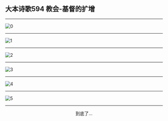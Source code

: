 
## 大本诗歌594 教会-基督的扩增
        
<div id="aplayer0"></div>

---

<img alt="0" data-original="/data/d0593/0.png">

---

<img alt="1" data-original="/data/d0593/1.png">

---

<img alt="2" data-original="/data/d0593/2.png">

---

<img alt="3" data-original="/data/d0593/3.png">

---

<img alt="4" data-original="/data/d0593/4.png">

---

<img alt="5" data-original="/data/d0593/5.png">

---

<p style="text-align: center">到底了...</p>

<script src="/js/dist-view.js"></script>

<script>
MAIN.id = 'd0593';
        
const ap0 = new APlayer({
    container: document.getElementById('aplayer0'),
    volume: 1,
    loop: 'none',
    preload: 'none',
    audio: [{
        name: '大本诗歌594.mp3',
        artist: '大本诗歌',
        url: 'https://res.wx.qq.com/voice/getvoice?mediaid=MzI0NTk3MDM5M18yMjQ3NDk1MDI3',
        cover: '/favicon'
    }]
});
</script>
